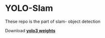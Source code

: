 # YOLO-Slam
These repo is the part of slam- object detection 


Download [**yolo3 weights** ](https://pjreddie.com/media/files/yolov3.weights)
